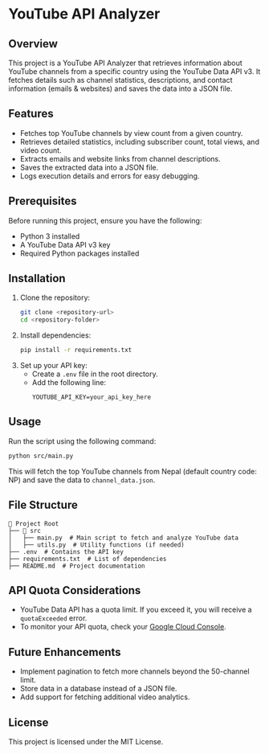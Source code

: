# YouTube API Analyzer

## Overview
This project is a YouTube API Analyzer that retrieves information about YouTube channels from a specific country using the YouTube Data API v3. It fetches details such as channel statistics, descriptions, and contact information (emails & websites) and saves the data into a JSON file.

## Features
- Fetches top YouTube channels by view count from a given country.
- Retrieves detailed statistics, including subscriber count, total views, and video count.
- Extracts emails and website links from channel descriptions.
- Saves the extracted data into a JSON file.
- Logs execution details and errors for easy debugging.

## Prerequisites
Before running this project, ensure you have the following:
- Python 3 installed
- A YouTube Data API v3 key
- Required Python packages installed

## Installation
1. Clone the repository:
   ```bash
   git clone <repository-url>
   cd <repository-folder>
   ```
2. Install dependencies:
   ```bash
   pip install -r requirements.txt
   ```
3. Set up your API key:
   - Create a `.env` file in the root directory.
   - Add the following line:
     ```env
     YOUTUBE_API_KEY=your_api_key_here
     ```

## Usage
Run the script using the following command:
```bash
python src/main.py
```
This will fetch the top YouTube channels from Nepal (default country code: NP) and save the data to `channel_data.json`.

## File Structure
```
📂 Project Root
├── 📂 src
│   ├── main.py  # Main script to fetch and analyze YouTube data
│   ├── utils.py  # Utility functions (if needed)
├── .env  # Contains the API key
├── requirements.txt  # List of dependencies
├── README.md  # Project documentation
```

## API Quota Considerations
- YouTube Data API has a quota limit. If you exceed it, you will receive a `quotaExceeded` error.
- To monitor your API quota, check your [Google Cloud Console](https://console.cloud.google.com/apis/dashboard).

## Future Enhancements
- Implement pagination to fetch more channels beyond the 50-channel limit.
- Store data in a database instead of a JSON file.
- Add support for fetching additional video analytics.

## License
This project is licensed under the MIT License.

